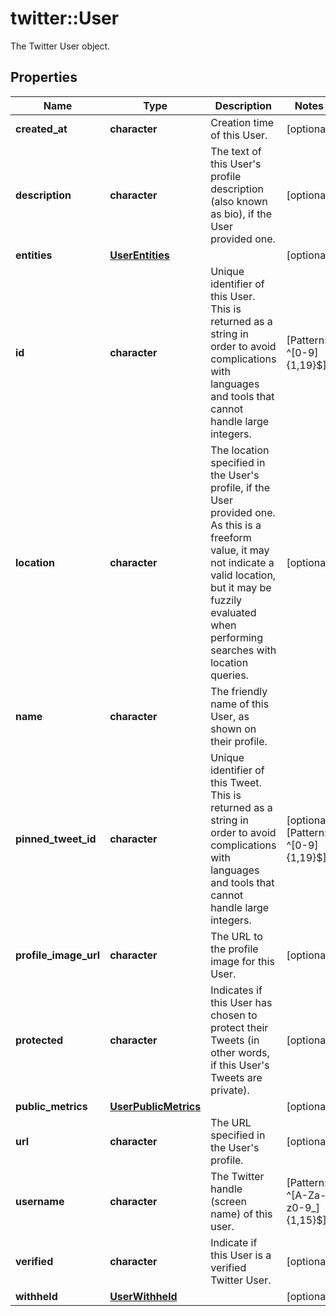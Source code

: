 # twitter::User

The Twitter User object.

## Properties
Name | Type | Description | Notes
------------ | ------------- | ------------- | -------------
**created_at** | **character** | Creation time of this User. | [optional] 
**description** | **character** | The text of this User&#39;s profile description (also known as bio), if the User provided one. | [optional] 
**entities** | [**UserEntities**](User_entities.md) |  | [optional] 
**id** | **character** | Unique identifier of this User. This is returned as a string in order to avoid complications with languages and tools that cannot handle large integers. | [Pattern: ^[0-9]{1,19}$] 
**location** | **character** | The location specified in the User&#39;s profile, if the User provided one. As this is a freeform value, it may not indicate a valid location, but it may be fuzzily evaluated when performing searches with location queries. | [optional] 
**name** | **character** | The friendly name of this User, as shown on their profile. | 
**pinned_tweet_id** | **character** | Unique identifier of this Tweet. This is returned as a string in order to avoid complications with languages and tools that cannot handle large integers. | [optional] [Pattern: ^[0-9]{1,19}$] 
**profile_image_url** | **character** | The URL to the profile image for this User. | [optional] 
**protected** | **character** | Indicates if this User has chosen to protect their Tweets (in other words, if this User&#39;s Tweets are private). | [optional] 
**public_metrics** | [**UserPublicMetrics**](User_public_metrics.md) |  | [optional] 
**url** | **character** | The URL specified in the User&#39;s profile. | [optional] 
**username** | **character** | The Twitter handle (screen name) of this user. | [Pattern: ^[A-Za-z0-9_]{1,15}$] 
**verified** | **character** | Indicate if this User is a verified Twitter User. | [optional] 
**withheld** | [**UserWithheld**](UserWithheld.md) |  | [optional] 



